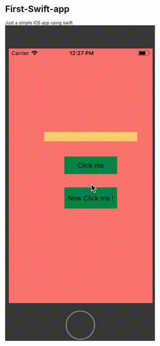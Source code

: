 # First-Swift-app
Just a simple iOS app using swift
![Demo](https://github.com/dipankarghosh28/First-Swift-app/blob/master/First-Swift.gif)
